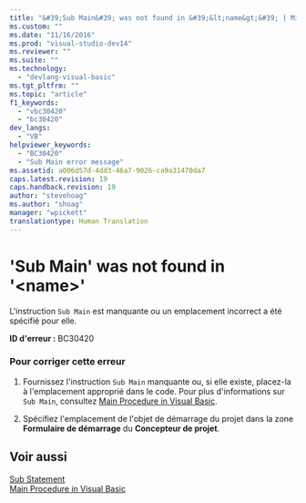 ```yaml
---
title: "&#39;Sub Main&#39; was not found in &#39;&lt;name&gt;&#39; | Microsoft Docs"
ms.custom: ""
ms.date: "11/16/2016"
ms.prod: "visual-studio-dev14"
ms.reviewer: ""
ms.suite: ""
ms.technology: 
  - "devlang-visual-basic"
ms.tgt_pltfrm: ""
ms.topic: "article"
f1_keywords: 
  - "vbc30420"
  - "bc30420"
dev_langs: 
  - "VB"
helpviewer_keywords: 
  - "BC30420"
  - "Sub Main error message"
ms.assetid: a006d57d-4dd3-46a7-9026-ca9a31470da7
caps.latest.revision: 19
caps.handback.revision: 19
author: "stevehoag"
ms.author: "shoag"
manager: "wpickett"
translationtype: Human Translation
---
```

# &#39;Sub Main&#39; was not found in &#39;&lt;name&gt;&#39;
L'instruction `Sub Main` est manquante ou un emplacement incorrect a été spécifié pour elle.  
  
 **ID d'erreur :** BC30420  
  
### Pour corriger cette erreur  
  
1.  Fournissez l'instruction `Sub Main` manquante ou, si elle existe, placez\-la à l'emplacement approprié dans le code.  Pour plus d'informations sur `Sub Main`, consultez [Main Procedure in Visual Basic](../../../visual-basic/programming-guide/program-structure/main-procedure.md).  
  
2.  Spécifiez l'emplacement de l'objet de démarrage du projet dans la zone **Formulaire de démarrage** du **Concepteur de projet**.  
  
## Voir aussi  
 [Sub Statement](../../../visual-basic/language-reference/statements/sub-statement.md)   
 [Main Procedure in Visual Basic](../../../visual-basic/programming-guide/program-structure/main-procedure.md)